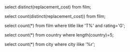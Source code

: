 select distinct(replacement_cost) from film;

select count(distinct(replacement_cost)) from film;

select count(*) from film where title like 'T%' and rating='G';

select count(*) from country where length(country)=5;

select count(*) from city where city ilike '%r';
